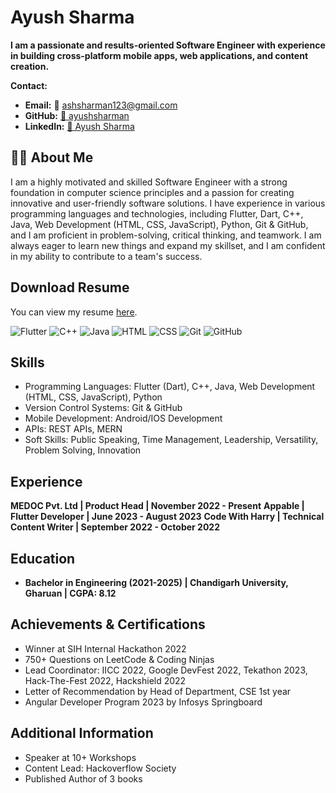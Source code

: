 # Ayush Sharma

**I am a passionate and results-oriented Software Engineer with experience in building cross-platform mobile apps, web applications, and content creation.**

**Contact:**

* **Email:** 📧 ashsharman123@gmail.com
* **GitHub:** [🚀 ayushsharman](https://github.com/ayushsharman)
* **LinkedIn:** [🔗 Ayush Sharma](https://www.linkedin.com/in/ayush-sharman/)

## 👨‍💻 About Me

I am a highly motivated and skilled Software Engineer with a strong foundation in computer science principles and a passion for creating innovative and user-friendly software solutions. I have experience in various programming languages and technologies, including Flutter, Dart, C++, Java, Web Development (HTML, CSS, JavaScript), Python, Git & GitHub, and I am proficient in problem-solving, critical thinking, and teamwork. I am always eager to learn new things and expand my skillset, and I am confident in my ability to contribute to a team's success.

## Download Resume

You can view my resume [here](https://drive.google.com/file/d/1zuPsU2yWOxsIrqjToT6f77Bj4hM_2MfJ/view?usp=sharing).

![Flutter](https://img.shields.io/badge/Flutter-%2302569B.svg?&style=for-the-badge&logo=Flutter&logoColor=white)
![C++](https://img.shields.io/badge/C++-%2300599C.svg?&style=for-the-badge&logo=C%2B%2B&logoColor=white)
![Java](https://img.shields.io/badge/Java-%23ED8B00.svg?&style=for-the-badge&logo=Java&logoColor=white)
![HTML](https://img.shields.io/badge/HTML-%23E34F26.svg?&style=for-the-badge&logo=HTML5&logoColor=white)
![CSS](https://img.shields.io/badge/CSS-%231572B6.svg?&style=for-the-badge&logo=CSS3&logoColor=white)
![Git](https://img.shields.io/badge/Git-%23F05032.svg?&style=for-the-badge&logo=Git&logoColor=white)
![GitHub](https://img.shields.io/badge/GitHub-%23181717.svg?&style=for-the-badge&logo=GitHub&logoColor=white)

## Skills

* Programming Languages: Flutter (Dart), C++, Java, Web Development (HTML, CSS, JavaScript), Python
* Version Control Systems: Git & GitHub
* Mobile Development: Android/IOS Development
* APIs: REST APIs, MERN
* Soft Skills: Public Speaking, Time Management, Leadership, Versatility, Problem Solving, Innovation

## Experience

**MEDOC Pvt. Ltd | Product Head | November 2022 - Present**
**Appable | Flutter Developer | June 2023 - August 2023**
**Code With Harry | Technical Content Writer | September 2022 - October 2022**

## Education

* **Bachelor in Engineering (2021-2025) | Chandigarh University, Gharuan | CGPA: 8.12**

## Achievements & Certifications

* Winner at SIH Internal Hackathon 2022
* 750+ Questions on LeetCode & Coding Ninjas
* Lead Coordinator: IICC 2022, Google DevFest 2022, Tekathon 2023, Hack-The-Fest 2022, Hackshield 2022
* Letter of Recommendation by Head of Department, CSE 1st year
* Angular Developer Program 2023 by Infosys Springboard

## Additional Information

* Speaker at 10+ Workshops
* Content Lead: Hackoverflow Society
* Published Author of 3 books
